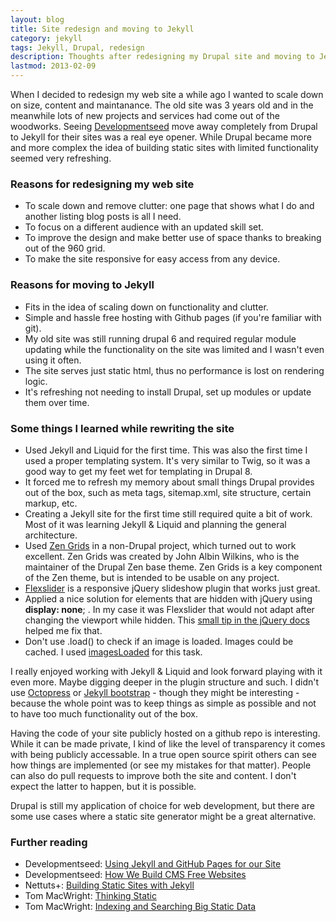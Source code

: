```yaml
---
layout: blog
title: Site redesign and moving to Jekyll
category: jekyll
tags: Jekyll, Drupal, redesign
description: Thoughts after redesigning my Drupal site and moving to Jekyll.
lastmod: 2013-02-09
---
```

When I decided to redesign my web site a while ago I wanted to scale down on
size, content and maintanance. The old site was 3 years old and in the meanwhile
lots of new projects and services had come out of the woodworks. Seeing
[Developmentseed](http://developmentseed.org/) move away completely from Drupal
to Jekyll for their sites was a real eye opener. While Drupal became more and
more complex the idea of building static sites with limited functionality seemed
very refreshing.

### Reasons for redesigning my web site
- To scale down and remove clutter: one page that shows what I do and another listing blog posts is all I need.
- To focus on a different audience with an updated skill set.
- To improve the design and make better use of space thanks to breaking out of the 960 grid.
- To make the site responsive for easy access from any device.

### Reasons for moving to Jekyll
- Fits in the idea of scaling down on functionality and clutter.
- Simple and hassle free hosting with Github pages (if you're familiar with git).
- My old site was still running drupal 6 and required regular module updating while
the functionality on the site was limited and I wasn't even using it often.
- The site serves just static html, thus no performance is lost on rendering logic.
- It's refreshing not needing to install Drupal, set up modules or update them over time.

### Some things I learned while rewriting the site
- Used Jekyll and Liquid for the first time. This was also the first time I used a proper templating system. It's very similar to Twig, so it was a good way to get my feet wet for templating in Drupal 8.
- It forced me to refresh my memory about small things Drupal provides out of
the box, such as meta tags, sitemap.xml, site structure, certain markup, etc.
- Creating a Jekyll site for the first time still required quite a bit of work.
Most of it was learning Jekyll & Liquid and planning the general architecture.
- Used [Zen Grids](http://zengrids.com/) in a non-Drupal project, which turned 
out to work excellent. Zen Grids was created by John Albin Wilkins, who is the
maintainer of the Drupal Zen base theme. Zen Grids is a key component of the Zen
theme, but is intended to be usable on any project.
- [Flexslider](http://www.woothemes.com/flexslider/) is a responsive jQuery slideshow plugin that works just great.
- Applied a nice solution for elements that are hidden with jQuery using
__display: none__; . In my case it was Flexslider that would not adapt after changing the viewport while hidden. This [small tip in the
jQuery docs](http://docs.jquery.com/UI/API/1.8/Tabs#...my_slider.2C_Google_Map.2C_sIFR_etc._not_work_when_placed_in_a_hidden_.28inactive.29_tab.3F)
helped me fix that.
- Don't use .load() to check if an image is loaded. Images could be cached.
I used [imagesLoaded](https://github.com/desandro/imagesloaded) for this task.

I really enjoyed working with Jekyll & Liquid and look forward playing with it
even more. Maybe digging deeper in the plugin structure and such. I didn't use
[Octopress](http://octopress.org/) or
[Jekyll bootstrap](http://jekyllbootstrap.com/) - though they might be
interesting - because the whole point was to keep things as simple as possible
and not to have too much functionality out of
the box.

Having the code of your site publicly hosted on a github repo is interesting.
While it can be made private, I kind of like the level of transparency it comes
with being publicly accessable. In a true open source spirit others can see how
things are implemented (or see my mistakes for that matter). People can also do
pull requests to improve both the site and content. I don't expect the latter to
happen, but it is possible.

Drupal is still my application of choice for web development, but there are some
use cases where a static site generator might be a great alternative.

### Further reading
- Developmentseed: [Using Jekyll and GitHub Pages for our Site](http://developmentseed.org/blog/2011/09/09/jekyll-github-pages/)
- Developmentseed: [How We Build CMS Free Websites](http://developmentseed.org/blog/2012/07/27/build-cms-free-websites/)
- Nettuts+: [Building Static Sites with Jekyll]()
- Tom MacWright: [Thinking Static](http://macwright.org/2013/01/08/thinking-static.html)
- Tom MacWright: [Indexing and Searching Big Static Data](http://macwright.org/2012/11/14/indexing-searching-big-static-data.html)